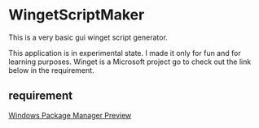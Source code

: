 # WingetScriptMaker
This is a very basic gui winget script generator.

This application is in experimental state. I made it only for fun and for learning purposes.
Winget is a Microsoft project go to check out the link below in the requirement.

## requirement
[Windows Package Manager Preview](https://github.com/microsoft/winget-cli/releases)
